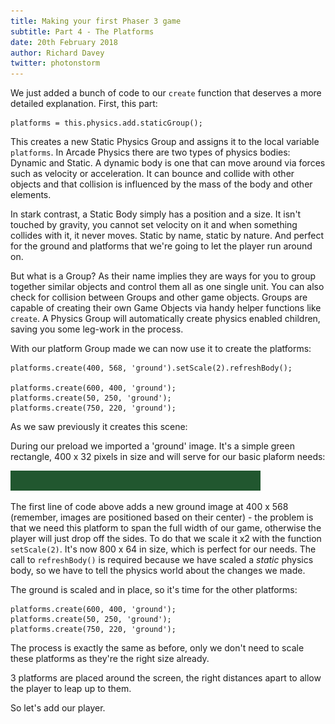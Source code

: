```yaml
---
title: Making your first Phaser 3 game
subtitle: Part 4 - The Platforms
date: 20th February 2018
author: Richard Davey
twitter: photonstorm
---
```


We just added a bunch of code to our `create` function that deserves a more detailed explanation. First, this part:

```
platforms = this.physics.add.staticGroup();
```

This creates a new Static Physics Group and assigns it to the local variable `platforms`. In Arcade Physics there are two types of physics bodies: Dynamic and Static. A dynamic body is one that can move around via forces such as velocity or acceleration. It can bounce and collide with other objects and that collision is influenced by the mass of the body and other elements.

In stark contrast, a Static Body simply has a position and a size. It isn't touched by gravity, you cannot set velocity on it and when something collides with it, it never moves. Static by name, static by nature. And perfect for the ground and platforms that we're going to let the player run around on.

But what is a Group? As their name implies they are ways for you to group together similar objects and control them all as one single unit. You can also check for collision between Groups and other game objects. Groups are capable of creating their own Game Objects via handy helper functions like `create`. A Physics Group will automatically create physics enabled children, saving you some leg-work in the process.

With our platform Group made we can now use it to create the platforms:

```
platforms.create(400, 568, 'ground').setScale(2).refreshBody();

platforms.create(600, 400, 'ground');
platforms.create(50, 250, 'ground');
platforms.create(750, 220, 'ground');
```

As we saw previously it creates this scene:

During our preload we imported a 'ground' image. It's a simple green rectangle, 400 x 32 pixels in size and will serve for our basic plaform needs:

![image](platform.png)

The first line of code above adds a new ground image at 400 x 568 (remember, images are positioned based on their center) - the problem is that we need this platform to span the full width of our game, otherwise the player will just drop off the sides. To do that we scale it x2 with the function `setScale(2)`. It's now 800 x 64 in size, which is perfect for our needs. The call to `refreshBody()` is required because we have scaled a _static_ physics body, so we have to tell the physics world about the changes we made.

The ground is scaled and in place, so it's time for the other platforms:

```
platforms.create(600, 400, 'ground');
platforms.create(50, 250, 'ground');
platforms.create(750, 220, 'ground');
```

The process is exactly the same as before, only we don't need to scale these platforms as they're the right size already.

3 platforms are placed around the screen, the right distances apart to allow the player to leap up to them.

So let's add our player.

